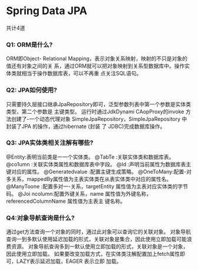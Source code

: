 # Spring Data JPA

共计4道

### Q1: ORM是什么?

ORM即Object- Relational Mapping，表示对象关系映射，映射的不只是对象的值还有对象之间的关
系，通过ORM就可以把对象映射到关系型数据库中。操作实体类就相当于操作数据库表，可以不再重
点关注SQL语句。



### Q2: JPA如何使用?

只需要持久层接口继承JpaRepository即可，泛型参数列表中第一个参数是实体类类型，第二个参数是
主键类型。
运行时通过JdkDynami CAopProxy的invoke 方法创建了-一个动态代理对象
SimpleJpaRepository，SimpleJpaRepository 中封装了JPA 的操作，通过hibernate (封装 了
JDBC)完成数据库操作。

### Q3: JPA实体类相关注解有哪些?

@Entity:表明当前类是一一个实体类。
@TabTe :关联实体类和数据库表。
@co1umn :关联实体类属性和数据库表中字段。
@Id :声明当前属性为数据库表主键对应的属性。
@Generatedvalue :配置主键生成策略。
@OneToMany:配置-对多关系，mappedBy属性值为主表实体类在从表实体类中对应的属性名。
@ManyToone :配置多对一-关系，targetEntity 属性值为主表对应实体类的字节码。
@Joi ncolumn:配置外键关系，name 属性值为外键名称，referencedColumnName 属性值为主表主
键名称。

### Q4:对象导航查询是什么?

通过get方法查询一个对象的同时，通过此对象可以查询它的关联对象。
对象导航查询一到多默认使用延迟加载的形式，关联对象是集合，因此使用立即加载可能浪费资源。
对象导航查询多到一默认使用立即加载的形式，关联对象是一个对象， 因此使用立即加载。
如果要改变加载方式，在实体类注解配置加上fetch属性即可，LAZY表示延迟加载，EAGER 表示立即
加载。